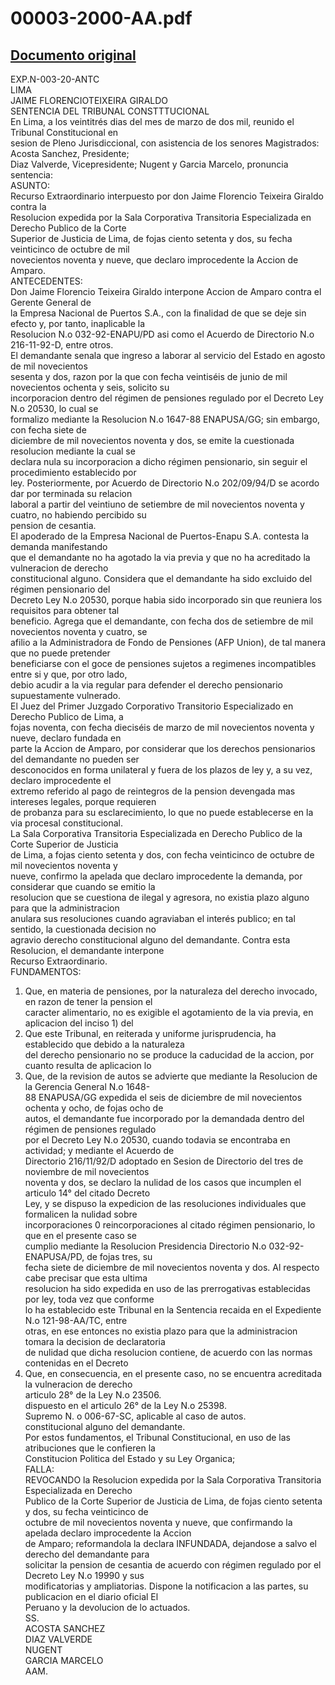 
00003-2000-AA.pdf
=================
  
[Documento original](https://tc.gob.pe/jurisprudencia/2000/00003-2000-AA.pdf)  
---  
EXP.N-003-20-ANTC  
LIMA  
JAIME FLORENCIOTEIXEIRA GIRALDO  
SENTENCIA DEL TRIBUNAL CONSTTTUCIONAL  
En Lima, a los veintitrés dias del mes de marzo de dos mil, reunido el Tribunal Constitucional en  
sesion de Pleno Jurisdiccional, con asistencia de los senores Magistrados: Acosta Sanchez, Presidente;  
Diaz Valverde, Vicepresidente; Nugent y Garcia Marcelo, pronuncia sentencia:  
ASUNTO:  
Recurso Extraordinario interpuesto por don Jaime Florencio Teixeira Giraldo contra la  
Resolucion expedida por la Sala Corporativa Transitoria Especializada en Derecho Publico de la Corte  
Superior de Justicia de Lima, de fojas ciento setenta y dos, su fecha veinticinco de octubre de mil  
novecientos noventa y nueve, que declaro improcedente la Accion de Amparo.  
ANTECEDENTES:  
Don Jaime Florencio Teixeira Giraldo interpone Accion de Amparo contra el Gerente General de  
la Empresa Nacional de Puertos S.A., con la finalidad de que se deje sin efecto y, por tanto, inaplicable la  
Resolucion N.o 032-92-ENAPU/PD asi como el Acuerdo de Directorio N.o 216-11-92-D, entre otros.  
El demandante senala que ingreso a laborar al servicio del Estado en agosto de mil novecientos  
sesenta y dos, razon por la que con fecha veintiséis de junio de mil novecientos ochenta y seis, solicito su  
incorporacion dentro del régimen de pensiones regulado por el Decreto Ley N.o 20530, lo cual se  
formalizo mediante la Resolucion N.o 1647-88 ENAPUSA/GG; sin embargo, con fecha siete de  
diciembre de mil novecientos noventa y dos, se emite la cuestionada resolucion mediante la cual se  
declara nula su incorporacion a dicho régimen pensionario, sin seguir el procedimiento establecido por  
ley. Posteriormente, por Acuerdo de Directorio N.o 202/09/94/D se acordo dar por terminada su relacion  
laboral a partir del veintiuno de setiembre de mil novecientos noventa y cuatro, no habiendo percibido su  
pension de cesantia.  
El apoderado de la Empresa Nacional de Puertos-Enapu S.A. contesta la demanda manifestando  
que el demandante no ha agotado la via previa y que no ha acreditado la vulneracion de derecho  
constitucional alguno. Considera que el demandante ha sido excluido del régimen pensionario del  
Decreto Ley N.o 20530, porque habia sido incorporado sin que reuniera los requisitos para obtener tal  
beneficio. Agrega que el demandante, con fecha dos de setiembre de mil novecientos noventa y cuatro, se  
afilio a la Administradora de Fondo de Pensiones (AFP Union), de tal manera que no puede pretender  
beneficiarse con el goce de pensiones sujetos a regimenes incompatibles entre si y que, por otro lado,  
debio acudir a la via regular para defender el derecho pensionario supuestamente vulnerado.  
El Juez del Primer Juzgado Corporativo Transitorio Especializado en Derecho Publico de Lima, a  
fojas noventa, con fecha dieciséis de marzo de mil novecientos noventa y nueve, declaro fundada en  
parte la Accion de Amparo, por considerar que los derechos pensionarios del demandante no pueden ser  
desconocidos en forma unilateral y fuera de los plazos de ley y, a su vez, declaro improcedente el  
extremo referido al pago de reintegros de la pension devengada mas intereses legales, porque requieren  
de probanza para su esclarecimiento, lo que no puede establecerse en la via procesal constitucional.  
La Sala Corporativa Transitoria Especializada en Derecho Publico de la Corte Superior de Justicia  
de Lima, a fojas ciento setenta y dos, con fecha veinticinco de octubre de mil novecientos noventa y  
nueve, confirmo la apelada que declaro improcedente la demanda, por considerar que cuando se emitio la  
resolucion que se cuestiona de ilegal y agresora, no existia plazo alguno para que la administracion  
anulara sus resoluciones cuando agraviaban el interés publico; en tal sentido, la cuestionada decision no  
agravio derecho constitucional alguno del demandante. Contra esta Resolucion, el demandante interpone  
Recurso Extraordinario.  
FUNDAMENTOS:  
1. Que, en materia de pensiones, por la naturaleza del derecho invocado, en razon de tener la pension el  
caracter alimentario, no es exigible el agotamiento de la via previa, en aplicacion del inciso 1) del  
2. Que este Tribunal, en reiterada y uniforme jurisprudencia, ha establecido que debido a la naturaleza  
del derecho pensionario no se produce la caducidad de la accion, por cuanto resulta de aplicacion lo  
3. Que, de la revision de autos se advierte que mediante la Resolucion de la Gerencia General N.o 1648-  
88 ENAPUSA/GG expedida el seis de diciembre de mil novecientos ochenta y ocho, de fojas ocho de  
autos, el demandante fue incorporado por la demandada dentro del régimen de pensiones regulado  
por el Decreto Ley N.o 20530, cuando todavia se encontraba en actividad; y mediante el Acuerdo de  
Directorio 216/11/92/D adoptado en Sesion de Directorio del tres de noviembre de mil novecientos  
noventa y dos, se declaro la nulidad de los casos que incumplen el articulo 14° del citado Decreto  
Ley, y se dispuso la expedicion de las resoluciones individuales que formalicen la nulidad sobre  
incorporaciones 0 reincorporaciones al citado régimen pensionario, lo que en el presente caso se  
cumplio mediante la Resolucion Presidencia Directorio N.o 032-92-ENAPUSA/PD, de fojas tres, su  
fecha siete de diciembre de mil novecientos noventa y dos. Al respecto cabe precisar que esta ultima  
resolucion ha sido expedida en uso de las prerrogativas establecidas por ley, toda vez que conforme  
lo ha establecido este Tribunal en la Sentencia recaida en el Expediente N.o 121-98-AA/TC, entre  
otras, en ese entonces no existia plazo para que la administracion tomara la decision de declaratoria  
de nulidad que dicha resolucion contiene, de acuerdo con las normas contenidas en el Decreto  
4. Que, en consecuencia, en el presente caso, no se encuentra acreditada la vulneracion de derecho  
articulo 28° de la Ley N.o 23506.  
dispuesto en el articulo 26° de la Ley N.o 25398.  
Supremo N. o 006-67-SC, aplicable al caso de autos.  
constitucional alguno del demandante.  
Por estos fundamentos, el Tribunal Constitucional, en uso de las atribuciones que le confieren la  
Constitucion Politica del Estado y su Ley Organica;  
FALLA:  
REVOCANDO la Resolucion expedida por la Sala Corporativa Transitoria Especializada en Derecho  
Publico de la Corte Superior de Justicia de Lima, de fojas ciento setenta y dos, su fecha veinticinco de  
octubre de mil novecientos noventa y nueve, que confirmando la apelada declaro improcedente la Accion  
de Amparo; reformandola la declara INFUNDADA, dejandose a salvo el derecho del demandante para  
solicitar la pension de cesantia de acuerdo con régimen regulado por el Decreto Ley N.o 19990 y sus  
modificatorias y ampliatorias. Dispone la notificacion a las partes, su publicacion en el diario oficial El  
Peruano y la devolucion de lo actuados.  
SS.  
ACOSTA SANCHEZ  
DIAZ VALVERDE  
NUGENT  
GARCIA MARCELO  
AAM.